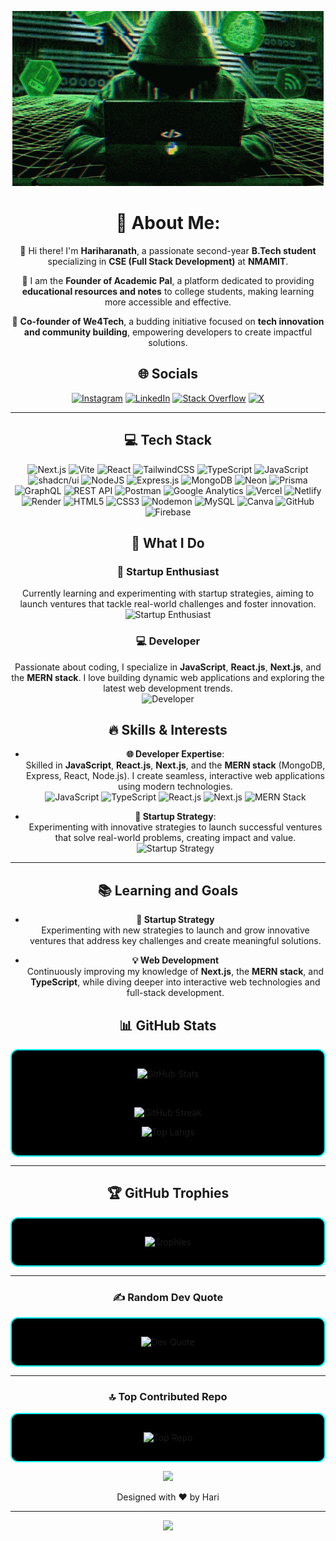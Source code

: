 <div align="center">

![Hello](icegif-505.gif)

# 💫 About Me:

👋 Hi there! I'm **Hariharanath**, a passionate second-year **B.Tech student** specializing in **CSE (Full Stack Development)** at **NMAMIT**.  

🚀 I am the **Founder of Academic Pal**, a platform dedicated to providing **educational resources and notes** to college students, making learning more accessible and effective.  

🤝 **Co-founder of We4Tech**, a budding initiative focused on **tech innovation and community building**, empowering developers to create impactful solutions.  


## 🌐 Socials

[![Instagram](https://img.shields.io/badge/Instagram-000000?style=for-the-badge&logo=Instagram&logoColor=00FFFF)](https://instagram.com/Hari_hara_nath77) 
[![LinkedIn](https://img.shields.io/badge/LinkedIn-000000?style=for-the-badge&logo=linkedin&logoColor=00FFFF)](https://linkedin.com/in/Harihara-nath) 
[![Stack Overflow](https://img.shields.io/badge/StackOverflow-000000?style=for-the-badge&logo=stack-overflow&logoColor=00FFFF)](https://stackoverflow.com/users/HARIHARANATH) 
[![X](https://img.shields.io/badge/X-000000?style=for-the-badge&logo=X&logoColor=00FFFF)](https://x.com/@Hariharana70309) 

---

## 💻 Tech Stack

![Next.js](https://img.shields.io/badge/Next.js-000000?style=for-the-badge&logo=nextdotjs&logoColor=00FFFF)
![Vite](https://img.shields.io/badge/Vite-000000?style=for-the-badge&logo=vite&logoColor=00FFFF)
![React](https://img.shields.io/badge/React-000000?style=for-the-badge&logo=react&logoColor=00FFFF)
![TailwindCSS](https://img.shields.io/badge/TailwindCSS-000000?style=for-the-badge&logo=tailwind-css&logoColor=00FFFF)
![TypeScript](https://img.shields.io/badge/TypeScript-000000?style=for-the-badge&logo=typescript&logoColor=00FFFF)
![JavaScript](https://img.shields.io/badge/JavaScript-000000?style=for-the-badge&logo=javascript&logoColor=00FFFF)
![shadcn/ui](https://img.shields.io/badge/shadcn/ui-000000?style=for-the-badge&logo=radixui&logoColor=00FFFF)
![NodeJS](https://img.shields.io/badge/Node.js-000000?style=for-the-badge&logo=nodedotjs&logoColor=00FFFF)
![Express.js](https://img.shields.io/badge/Express.js-000000?style=for-the-badge&logo=express&logoColor=00FFFF)
![MongoDB](https://img.shields.io/badge/MongoDB-000000?style=for-the-badge&logo=mongodb&logoColor=00FFFF)
![Neon](https://img.shields.io/badge/NeonDB-000000?style=for-the-badge&logo=neon&logoColor=00FFFF)
![Prisma](https://img.shields.io/badge/Prisma-000000?style=for-the-badge&logo=prisma&logoColor=00FFFF)
![GraphQL](https://img.shields.io/badge/GraphQL-000000?style=for-the-badge&logo=graphql&logoColor=00FFFF)
![REST API](https://img.shields.io/badge/REST%20API-000000?style=for-the-badge&logo=fastapi&logoColor=00FFFF)
![Postman](https://img.shields.io/badge/Postman-000000?style=for-the-badge&logo=postman&logoColor=00FFFF)
![Google Analytics](https://img.shields.io/badge/Google%20Analytics-000000?style=for-the-badge&logo=googleanalytics&logoColor=00FFFF)
![Vercel](https://img.shields.io/badge/Vercel-000000?style=for-the-badge&logo=vercel&logoColor=00FFFF)
![Netlify](https://img.shields.io/badge/Netlify-000000?style=for-the-badge&logo=netlify&logoColor=00FFFF)
![Render](https://img.shields.io/badge/Render-000000?style=for-the-badge&logo=render&logoColor=00FFFF)
![HTML5](https://img.shields.io/badge/HTML5-000000?style=for-the-badge&logo=html5&logoColor=00FFFF)
![CSS3](https://img.shields.io/badge/CSS3-000000?style=for-the-badge&logo=css3&logoColor=00FFFF)
![Nodemon](https://img.shields.io/badge/Nodemon-000000?style=for-the-badge&logo=nodemon&logoColor=00FFFF)
![MySQL](https://img.shields.io/badge/MySQL-000000?style=for-the-badge&logo=mysql&logoColor=00FFFF)
![Canva](https://img.shields.io/badge/Canva-000000?style=for-the-badge&logo=Canva&logoColor=00FFFF)
![GitHub](https://img.shields.io/badge/GitHub-000000?style=for-the-badge&logo=github&logoColor=00FFFF)
![Firebase](https://img.shields.io/badge/Firebase-000000?style=for-the-badge&logo=firebase&logoColor=00FFFF)




## 🚀 What I Do

### 🌱 Startup Enthusiast
Currently learning and experimenting with startup strategies, aiming to launch ventures that tackle real-world challenges and foster innovation.  
![Startup Enthusiast](https://img.shields.io/badge/Startup%20Enthusiast-32CD32?style=for-the-badge&logo=rocket&logoColor=white)

### 💻 Developer
Passionate about coding, I specialize in **JavaScript**, **React.js**, **Next.js**, and the **MERN stack**. I love building dynamic web applications and exploring the latest web development trends.  
![Developer](https://img.shields.io/badge/Developer-32CD32?style=for-the-badge&logo=developer-mode&logoColor=white)

## 🔥 **Skills & Interests**

- **🌐 Developer Expertise**:  
  Skilled in **JavaScript**, **React.js**, **Next.js**, and the **MERN stack** (MongoDB, Express, React, Node.js). I create seamless, interactive web applications using modern technologies.  
  ![JavaScript](https://img.shields.io/badge/JavaScript-%23323330.svg?style=for-the-badge&logo=javascript&logoColor=%23F7DF1E)
  ![TypeScript](https://img.shields.io/badge/TypeScript-%23007ACC.svg?style=for-the-badge&logo=typescript&logoColor=white)
  ![React.js](https://img.shields.io/badge/React-%2320232a.svg?style=for-the-badge&logo=react&logoColor=%2361DAFB)
  ![Next.js](https://img.shields.io/badge/Next.js-000000?style=for-the-badge&logo=nextdotjs&logoColor=white)
  ![MERN Stack](https://img.shields.io/badge/MERN%20Stack-32CD32?style=for-the-badge&logo=mern&logoColor=white)

- **🚀 Startup Strategy**:  
  Experimenting with innovative strategies to launch successful ventures that solve real-world problems, creating impact and value.  
  ![Startup Strategy](https://img.shields.io/badge/Startup%20Strategy-32CD32?style=for-the-badge&logo=business&logoColor=white)

---

## 📚 **Learning and Goals**

- **🚀 Startup Strategy**  
  Experimenting with new strategies to launch and grow innovative ventures that address key challenges and create meaningful solutions.
  
- **💡 Web Development**  
  Continuously improving my knowledge of **Next.js**, the **MERN stack**, and **TypeScript**, while diving deeper into interactive web technologies and full-stack development.

## 📊 GitHub Stats

<div align="center" style="background-color:#000000; padding: 15px; border: 2px solid #00FFFF; border-radius: 12px;">

  
![GitHub Stats](https://github-readme-stats.vercel.app/api?username=Hari-hara7&theme=dark&hide_border=false&include_all_commits=true&count_private=true&bg_color=000000&title_color=00FFFF&text_color=FFFFFF)

<br/>

![GitHub Streak](https://github-readme-streak-stats.herokuapp.com/?user=Hari-hara7&theme=dark&hide_border=false&background=000000&ring=00FFFF&fire=00FFFF&currStreakLabel=00FFFF)

![Top Langs](https://github-readme-stats.vercel.app/api/top-langs/?username=Hari-hara7&layout=compact&hide_border=false&include_all_commits=true&count_private=true&langs_count=6&bg_color=000000&title_color=00FFFF&text_color=FFFFFF)

</div>

---

## 🏆 GitHub Trophies

<div align="center" style="background-color:#000000; padding: 15px; border: 2px solid #00FFFF; border-radius: 12px;">
  
![Trophies](https://github-profile-trophy.vercel.app/?username=Hari-hara7&theme=radical&no-frame=false&no-bg=false&margin-w=4)

</div>

---

### ✍️ Random Dev Quote

<div align="center" style="background-color:#000000; padding: 15px; border: 2px solid #00FFFF; border-radius: 12px;">

![Dev Quote](https://quotes-github-readme.vercel.app/api?type=horizontal&theme=dark)

</div>

---

### 🔝 Top Contributed Repo

<div align="center" style="background-color:#000000; padding: 15px; border: 2px solid #00FFFF; border-radius: 12px;">

![Top Repo](https://github-contributor-stats.vercel.app/api?username=Hari-hara7&limit=5&theme=dark&combine_all_yearly_contributions=true)

</div>



<p align="center">
  <img src="https://github-readme-stats.vercel.app/api/top-langs/?username=Hari-hara7&layout=compact&hide_border=false&include_all_commits=true&count_private=true&langs_count=6&bg_color=000000&title_color=00FFFF&text_color=FFFFFF" />
</p>

<p align="center">Designed with ❤️ by Hari</p>

---
[![](https://visitcount.itsvg.in/api?id=Hari-hara7&icon=0&color=0)](https://visitcount.itsvg.in)

</div>
